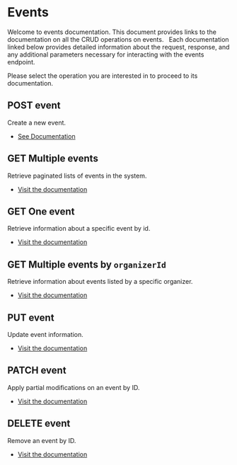 # Events 
Welcome to events documentation. This document provides links to the documentation on all the CRUD operations on events.
 
Each documentation linked below provides detailed information about the request, response, and any additional parameters necessary for interacting with the events endpoint.

Please select the operation you are interested in to proceed to its documentation.

## POST event
Create a new event.
- [See Documentation](./docs/post.md)

## GET Multiple events
Retrieve paginated lists of events in the system.
- [Visit the documentation](./docs/get.md)

## GET One event
Retrieve information about a specific event by id.
- [Visit the documentation](./docs/[id]/get.md)

## GET Multiple events by `organizerId`
Retrieve information about events listed by a specific organizer.
- [Visit the documentation](./docs/organizers/[organizerId]/get.md)

## PUT event
Update event information.
- [Visit the documentation](./docs/[id]/put.md)

## PATCH event
Apply partial modifications on an event by ID.
- [Visit the documentation](./docs/[id]/patch.md)

## DELETE event
Remove an event by ID.
- [Visit the documentation](./docs/[id]/delete.md)

